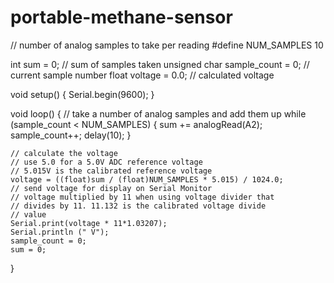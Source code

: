 # portable-methane-sensor
// number of analog samples to take per reading
#define NUM_SAMPLES 10

int sum = 0;                    // sum of samples taken
unsigned char sample_count = 0; // current sample number
float voltage = 0.0;            // calculated voltage

void setup()
{
    Serial.begin(9600);
}

void loop()
{
    // take a number of analog samples and add them up
    while (sample_count < NUM_SAMPLES) {
        sum += analogRead(A2);
        sample_count++;
        delay(10);
    }

    // calculate the voltage
    // use 5.0 for a 5.0V ADC reference voltage
    // 5.015V is the calibrated reference voltage
    voltage = ((float)sum / (float)NUM_SAMPLES * 5.015) / 1024.0;
    // send voltage for display on Serial Monitor
    // voltage multiplied by 11 when using voltage divider that
    // divides by 11. 11.132 is the calibrated voltage divide
    // value
    Serial.print(voltage * 11*1.03207);
    Serial.println (" V");
    sample_count = 0;
    sum = 0;
}
